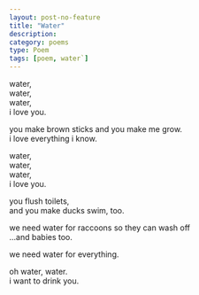 ```yaml
---
layout: post-no-feature
title: "Water"
description:
category: poems
type: Poem
tags: [poem, water`]
---
```


water,  
water,  
water,  
i love you.

you make brown sticks and you make me grow.  
i love everything i know.

water,  
water,  
water,  
i love you.

you flush toilets,  
and you make ducks swim, too.  

we need water for raccoons so they can wash off  
...and babies too.

we need water for everything.

oh water, water.  
i want to drink you.
